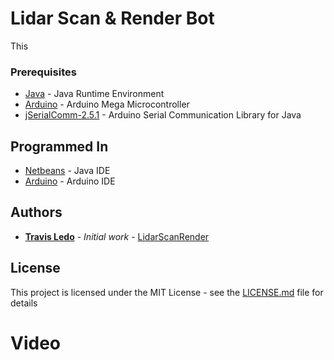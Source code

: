 # Lidar Scan & Render Bot

This 


### Prerequisites

* [Java](https://www.java.com) - Java Runtime Environment
* [Arduino](https://www.arduino.cc/) - Arduino Mega Microcontroller
* [jSerialComm-2.5.1](https://fazecast.github.io/jSerialComm/) - Arduino Serial Communication Library for Java


## Programmed In

* [Netbeans](https://netbeans.org/) - Java IDE
* [Arduino](https://https://www.arduino.cc/) - Arduino IDE


## Authors

* **[Travis Ledo](https://travisledo.github.io)** - *Initial work* - [LidarScanRender](https://github.com/TravisLedo)


## License
This project is licensed under the MIT License - see the [LICENSE.md](LICENSE.md) file for details


# Video


